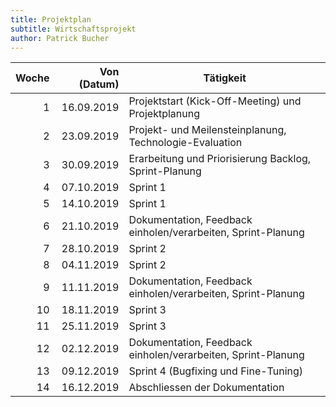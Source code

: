 ```yaml
---
title: Projektplan
subtitle: Wirtschaftsprojekt
author: Patrick Bucher
---
```


| Woche | Von (Datum) | Tätigkeit                                                    |
|------:|------------:|--------------------------------------------------------------|
|     1 |  16.09.2019 | Projektstart (Kick-Off-Meeting) und Projektplanung           |
|     2 |  23.09.2019 | Projekt- und Meilensteinplanung, Technologie-Evaluation      |
|     3 |  30.09.2019 | Erarbeitung und Priorisierung Backlog, Sprint-Planung        |
|     4 |  07.10.2019 | Sprint 1                                                     |
|     5 |  14.10.2019 | Sprint 1                                                     |
|     6 |  21.10.2019 | Dokumentation, Feedback einholen/verarbeiten, Sprint-Planung |
|     7 |  28.10.2019 | Sprint 2                                                     |
|     8 |  04.11.2019 | Sprint 2                                                     |
|     9 |  11.11.2019 | Dokumentation, Feedback einholen/verarbeiten, Sprint-Planung |
|    10 |  18.11.2019 | Sprint 3                                                     |
|    11 |  25.11.2019 | Sprint 3                                                     |
|    12 |  02.12.2019 | Dokumentation, Feedback einholen/verarbeiten, Sprint-Planung |
|    13 |  09.12.2019 | Sprint 4 (Bugfixing und Fine-Tuning)                         |
|    14 |  16.12.2019 | Abschliessen der Dokumentation                               |
